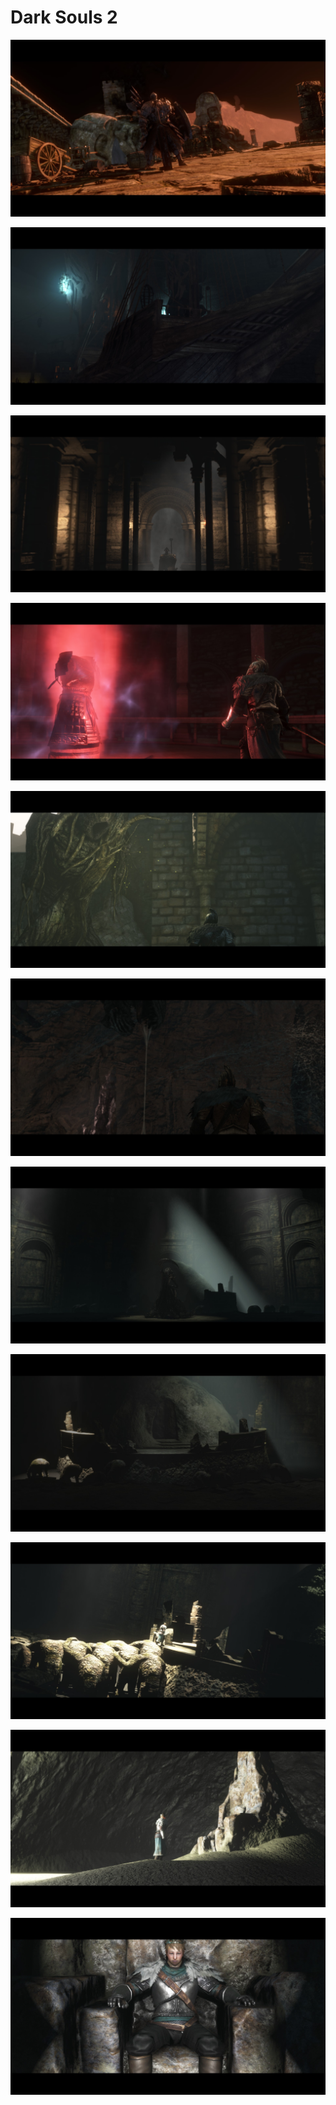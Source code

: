 # Dark Souls 2

<a href="20231117032353_1.jpg"><img alt="20231117032353_1.jpg" src="20231117032353_1.jpg"></a>

<a href="20240519011514_1.jpg"><img alt="20240519011514_1.jpg" src="20240519011514_1.jpg"></a>

<a href="20240520012232_1.jpg"><img alt="20240520012232_1.jpg" src="20240520012232_1.jpg"></a>

<a href="20240520212508_1.jpg"><img alt="20240520212508_1.jpg" src="20240520212508_1.jpg"></a>

<a href="20240521013657_1.jpg"><img alt="20240521013657_1.jpg" src="20240521013657_1.jpg"></a>

<a href="20240521015220_1.jpg"><img alt="20240521015220_1.jpg" src="20240521015220_1.jpg"></a>

<a href="20240521215553_1.jpg"><img alt="20240521215553_1.jpg" src="20240521215553_1.jpg"></a>

<a href="20240521221953_1.jpg"><img alt="20240521221953_1.jpg" src="20240521221953_1.jpg"></a>

<a href="20240521222042_1.jpg"><img alt="20240521222042_1.jpg" src="20240521222042_1.jpg"></a>

<a href="20240521222113_1.jpg"><img alt="20240521222113_1.jpg" src="20240521222113_1.jpg"></a>

<a href="20240521222130_1.jpg"><img alt="20240521222130_1.jpg" src="20240521222130_1.jpg"></a>